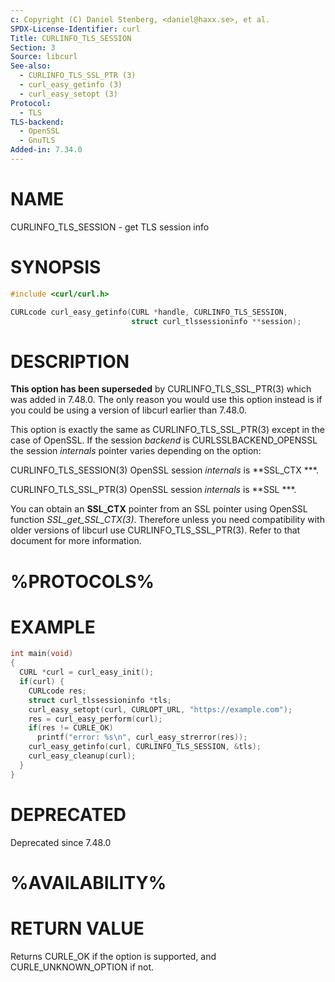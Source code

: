 ```yaml
---
c: Copyright (C) Daniel Stenberg, <daniel@haxx.se>, et al.
SPDX-License-Identifier: curl
Title: CURLINFO_TLS_SESSION
Section: 3
Source: libcurl
See-also:
  - CURLINFO_TLS_SSL_PTR (3)
  - curl_easy_getinfo (3)
  - curl_easy_setopt (3)
Protocol:
  - TLS
TLS-backend:
  - OpenSSL
  - GnuTLS
Added-in: 7.34.0
---
```


# NAME

CURLINFO_TLS_SESSION - get TLS session info

# SYNOPSIS

~~~c
#include <curl/curl.h>

CURLcode curl_easy_getinfo(CURL *handle, CURLINFO_TLS_SESSION,
                           struct curl_tlssessioninfo **session);
~~~

# DESCRIPTION

**This option has been superseded** by CURLINFO_TLS_SSL_PTR(3) which
was added in 7.48.0. The only reason you would use this option instead is if
you could be using a version of libcurl earlier than 7.48.0.

This option is exactly the same as CURLINFO_TLS_SSL_PTR(3) except in the
case of OpenSSL. If the session *backend* is CURLSSLBACKEND_OPENSSL the
session *internals* pointer varies depending on the option:

CURLINFO_TLS_SESSION(3) OpenSSL session *internals* is **SSL_CTX ***.

CURLINFO_TLS_SSL_PTR(3) OpenSSL session *internals* is **SSL ***.

You can obtain an **SSL_CTX** pointer from an SSL pointer using OpenSSL
function *SSL_get_SSL_CTX(3)*. Therefore unless you need compatibility
with older versions of libcurl use CURLINFO_TLS_SSL_PTR(3). Refer to
that document for more information.

# %PROTOCOLS%

# EXAMPLE

~~~c
int main(void)
{
  CURL *curl = curl_easy_init();
  if(curl) {
    CURLcode res;
    struct curl_tlssessioninfo *tls;
    curl_easy_setopt(curl, CURLOPT_URL, "https://example.com");
    res = curl_easy_perform(curl);
    if(res != CURLE_OK)
      printf("error: %s\n", curl_easy_strerror(res));
    curl_easy_getinfo(curl, CURLINFO_TLS_SESSION, &tls);
    curl_easy_cleanup(curl);
  }
}
~~~

# DEPRECATED

Deprecated since 7.48.0

# %AVAILABILITY%

# RETURN VALUE

Returns CURLE_OK if the option is supported, and CURLE_UNKNOWN_OPTION if not.
